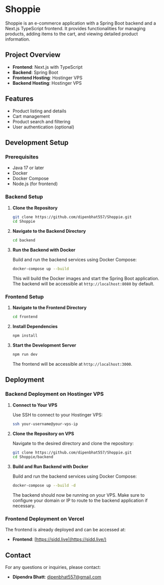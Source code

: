 # Shoppie

Shoppie is an e-commerce application with a Spring Boot backend and a Next.js TypeScript frontend. It provides functionalities for managing products, adding items to the cart, and viewing detailed product information.

## Project Overview

- **Frontend**: Next.js with TypeScript
- **Backend**: Spring Boot
- **Frontend Hosting**: Hostinger VPS
- **Backend Hosting**: Hostinger VPS

## Features

- Product listing and details
- Cart management
- Product search and filtering
- User authentication (optional)

## Development Setup

### Prerequisites

- Java 17 or later
- Docker
- Docker Compose
- Node.js (for frontend)

### Backend Setup

1. **Clone the Repository**

   ```bash
   git clone https://github.com/dipenbhat557/Shoppie.git
   cd Shoppie
   ```

2. **Navigate to the Backend Directory**

   ```bash
   cd backend
   ```

3. **Run the Backend with Docker**

   Build and run the backend services using Docker Compose:

   ```bash
   docker-compose up --build
   ```

   This will build the Docker images and start the Spring Boot application. The backend will be accessible at `http://localhost:8080` by default.

### Frontend Setup

1. **Navigate to the Frontend Directory**

   ```bash
   cd frontend
   ```

2. **Install Dependencies**

   ```bash
   npm install
   ```

3. **Start the Development Server**

   ```bash
   npm run dev
   ```

   The frontend will be accessible at `http://localhost:3000`.

## Deployment

### Backend Deployment on Hostinger VPS

1. **Connect to Your VPS**

   Use SSH to connect to your Hostinger VPS:

   ```bash
   ssh your-username@your-vps-ip
   ```

2. **Clone the Repository on VPS**

   Navigate to the desired directory and clone the repository:

   ```bash
   git clone https://github.com/dipenbhat557/Shoppie.git
   cd Shoppie/backend
   ```

3. **Build and Run Backend with Docker**

   Build and run the backend services using Docker Compose:

   ```bash
   docker-compose up --build -d
   ```

   The backend should now be running on your VPS. Make sure to configure your domain or IP to route to the backend application if necessary.

### Frontend Deployment on Vercel

The frontend is already deployed and can be accessed at:

- **Frontend**: [https://sidd.live](https://sidd.live/)

## Contact

For any questions or inquiries, please contact:

- **Dipendra Bhatt**: [dipenbhat557@gmail.com](mailto:dipenbhat557@gmail.com)
```